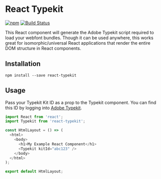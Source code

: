 # React Typekit
[![npm](https://img.shields.io/npm/v/react-typekit.svg?style=flat-square)](https://www.npmjs.com/package/react-typekit)
[![Build Status](https://travis-ci.org/coreyleelarson/react-typekit.svg?branch=master)](https://travis-ci.org/coreyleelarson/react-typekit)

This React component will generate the Adobe Typekit script required to load your webfont bundles. Though it can be used anywhere, this works great for isomorphic/universal React applications that render the entire DOM structure in React components.

## Installation
```
npm install --save react-typekit
```

## Usage
Pass your Typekit Kit ID as a prop to the Typekit component. You can find this ID by logging into [Adobe Typekit](https://typekit.com/).
```javascript
import React from 'react';
import Typekit from 'react-typekit';

const HtmlLayout = () => (
  <html>
    <body>
      <h1>My Example React Component</h1>
      <Typekit kitId="abc123" />
    </body>
  </html>
);

export default HtmlLayout;
```
